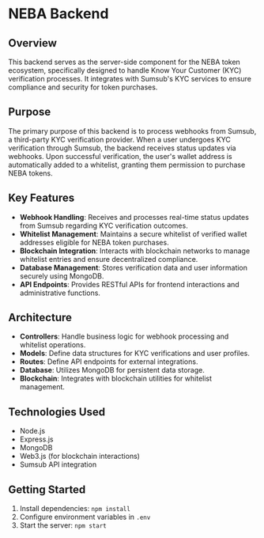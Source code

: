 # NEBA Backend

## Overview

This backend serves as the server-side component for the NEBA token ecosystem, specifically designed to handle Know Your Customer (KYC) verification processes. It integrates with Sumsub's KYC services to ensure compliance and security for token purchases.

## Purpose

The primary purpose of this backend is to process webhooks from Sumsub, a third-party KYC verification provider. When a user undergoes KYC verification through Sumsub, the backend receives status updates via webhooks. Upon successful verification, the user's wallet address is automatically added to a whitelist, granting them permission to purchase NEBA tokens.

## Key Features

- **Webhook Handling**: Receives and processes real-time status updates from Sumsub regarding KYC verification outcomes.
- **Whitelist Management**: Maintains a secure whitelist of verified wallet addresses eligible for NEBA token purchases.
- **Blockchain Integration**: Interacts with blockchain networks to manage whitelist entries and ensure decentralized compliance.
- **Database Management**: Stores verification data and user information securely using MongoDB.
- **API Endpoints**: Provides RESTful APIs for frontend interactions and administrative functions.

## Architecture

- **Controllers**: Handle business logic for webhook processing and whitelist operations.
- **Models**: Define data structures for KYC verifications and user profiles.
- **Routes**: Define API endpoints for external integrations.
- **Database**: Utilizes MongoDB for persistent data storage.
- **Blockchain**: Integrates with blockchain utilities for whitelist management.

## Technologies Used

- Node.js
- Express.js
- MongoDB
- Web3.js (for blockchain interactions)
- Sumsub API integration

## Getting Started

1. Install dependencies: `npm install`
2. Configure environment variables in `.env`
3. Start the server: `npm start`

